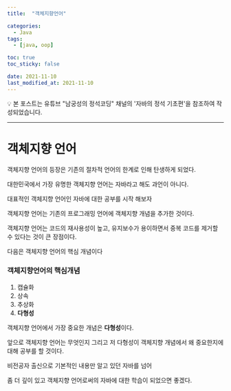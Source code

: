 ```yaml
---
title:  "객체지향언어" 

categories:
  - Java
tags:
  - [java, oop]

toc: true
toc_sticky: false

date: 2021-11-10
last_modified_at: 2021-11-10
---
```


<aside>
💡 본 포스트는 유튜브 "남궁성의 정석코딩" 채널의 '자바의 정석 기초편'을 참조하여 작성되었습니다.

</aside>

---
# 객체지향 언어

객체지향 언어의 등장은 기존의 절차적 언어의 한계로 인해 탄생하게 되었다.

대한민국에서 가장 유명한 객체지향 언어는 자바라고 해도 과언이 아니다.

대표적인 객체지향 언어인 자바에 대한 공부를 시작 해보자

객체지향 언어는 기존의 프로그래밍 언어에 객체지향 개념을 추가한 것이다.

객체지향 언어는 코드의 재사용성이 높고, 유지보수가 용이하면서 중복 코드를 제거할 수 있다는 것이 큰 장점이다.

다음은 객체지향 언어의 핵심 개념이다

### 객체지향언어의 핵심개념

1. 캡슐화
2. 상속
3. 추상화
4. **다형성**

객체지향 언어에서 가장 중요한 개념은 **다형성**이다.

앞으로 객체지향 언어는 무엇인지 그리고 저 다형성이 객체지향 개념에서 왜 중요한지에 대해 공부를 할 것이다.

비전공자 출신으로 기본적인 내용만 알고 있던 자바를 넘어

좀 더 깊이 있고 객체지향 언어로써의 자바에 대한 학습이 되었으면 좋겠다.
